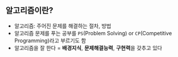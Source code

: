 ## 알고리즘이란?

- 알고리즘: 주어진 문제를 해결하는 절차, 방법
- 알고리즘 문제를 푸는 공부를 `PS`(Problem Solving) or `CP`(Competitive Programming)라고 부르기도 함
- 알고리즘을 잘 한다 = **배경지식**, **문제해결능력**, **구현력**을 갖추고 있다
